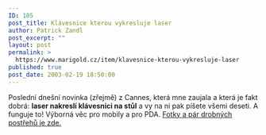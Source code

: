 ```yaml
---
ID: 105
post_title: Klávesnice kterou vykresluje laser
author: Patrick Zandl
post_excerpt: ""
layout: post
permalink: >
  https://www.marigold.cz/item/klavesnice-kterou-vykresluje-laser
published: true
post_date: 2003-02-19 18:50:00
---
```

Poslední dnešní novinka (zřejmě) z Cannes, která mne zaujala a která je fakt dobrá: <STRONG>laser nakreslí klávesnici na stůl</STRONG> a vy na ni pak píšete všemi deseti. A funguje to! Výborná věc pro mobily a pro PDA. <A href="http://tangero.me.cz/cannes2003/klavesnice/" target=_blank>Fotky a pár drobných postřehů je zde. </A>
